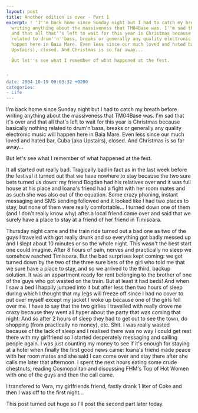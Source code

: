 ```yaml
---
layout: post
title: Another edition is over - Part 1
excerpt: ! 'I''m back home since Sunday night but I had to catch my breath before
  writing anything about the massiveness that TM04Base was. I''m sad that it''s over
  and that all that''s left to wait for this year is Christmas because basically nothing
  related to drum''n''bass, breaks or generally any quality electronic music will
  happen here in Baia Mare. Even less since our much loved and hated bar, Cuba (aka
  Upstairs), closed. And Christmas is so far away...

  But let''s see what I remember of what happened at the fest.


'
date: 2004-10-19 09:03:32 +0200
categories:
- Life
---
```

I'm back home since Sunday night but I had to catch my breath before writing anything about the massiveness that TM04Base was. I'm sad that it's over and that all that's left to wait for this year is Christmas because basically nothing related to drum'n'bass, breaks or generally any quality electronic music will happen here in Baia Mare. Even less since our much loved and hated bar, Cuba (aka Upstairs), closed. And Christmas is so far away...

But let's see what I remember of what happened at the fest.

<a id="more"></a><a id="more-329"></a>

It all started out really bad. Tragically bad in fact as in the last week before the festival it turned out that we have nowhere to stay because the two sure bets turned us down: my friend Bogdan had his relatives over and it was full house at his place and Ioana's friend had a fight with her room mates and as such she was also out of the equation. Some crazy phoning, instant messaging and SMS sending followed and it looked like I had two places to stay, but none of them were really comfortable... I turned down one of them (and I don't really know why) after a local friend came over and said that we surely have a place to stay at a friend of her friend in Timisoara.

Thursday night came and the train ride turned out a bad one as two of the guys I traveled with got really drunk and so everything got badly messed up and I slept about 10 minutes or so the whole night. This wasn't the best start one could imagine. After 8 hours of pain, nerves and practically no sleep we somehow reached Timisoara. But the bad surprises kept coming: we got turned down by the two of the three sure bets of the girl who told me that we sure have a place to stay, and so we arrived to the third, backup solution. It was an appartment ready for rent belonging to the brother of one of the guys who got wasted on the train. But at least it had beds! And when I saw a bed I happily jumped into it but after less then two hours of sleep during which I thought that my legs will freeze off since I had no cover to put over myself except my jacket I woke up because one of the girls fell over me. I have to say that the two girlies I travelled with really drove me crazy because they went all hyper about the party that was coming that night. And so after 2 hours of sleep they had to get out to see the town, do shopping (from practically no money), etc. Shit. I was really wasted because of the lack of sleep and I realised there was no way I could get rest there with my girlfriend so I started desperately messaging and calling people again. I was just counting my money to see if it's enough for staying at a hotel when finally the first good news came: Ioana's friend made peace with her room mates and she said I can come over and stay there after she calls me later that afternoon. I spent the next hours eating some crude chestnuts, reading Cosmopolitan and discussing FHM's Top of Hot Women with one of the guys and then the call came.

I transfered to Vera, my girlfriends friend, fastly drank 1 liter of Coke and then I was off to the first night...

This post turned out huge so I'll post the second part later today.

